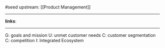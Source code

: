 #seed 
upstream: [[Product Management]]

---

**links**: 

---


G: goals and mission 
U: unmet customer needs
C: customer segmentation 
C: competition 
I: Integrated Ecosystem 


